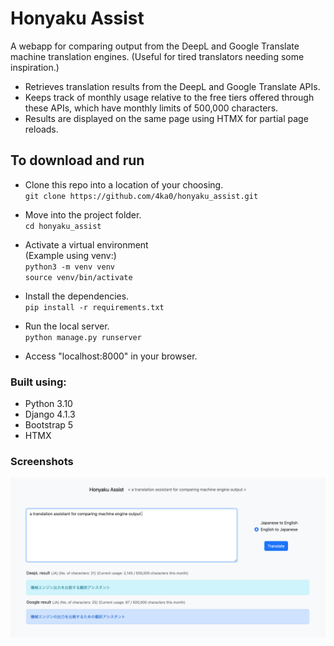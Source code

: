# Honyaku Assist

A webapp for comparing output from the DeepL and Google Translate machine translation engines.
(Useful for tired translators needing some inspiration.)

- Retrieves translation results from the DeepL and Google Translate APIs.
- Keeps track of monthly usage relative to the free tiers offered through these APIs, which have monthly limits of 500,000 characters.
- Results are displayed on the same page using HTMX for partial page reloads.

## To download and run

* Clone this repo into a location of your choosing.<br>
`git clone https://github.com/4ka0/honyaku_assist.git`

* Move into the project folder.<br>
`cd honyaku_assist`

* Activate a virtual environment<br>
(Example using venv:)<br>
`python3 -m venv venv`<br>
`source venv/bin/activate`

* Install the dependencies.<br>
`pip install -r requirements.txt`

* Run the local server.<br>
`python manage.py runserver`

* Access "localhost:8000" in your browser.<br>

### Built using:

* Python 3.10
* Django 4.1.3
* Bootstrap 5
* HTMX

### Screenshots

<img src="screenshots/home.png"></br>
